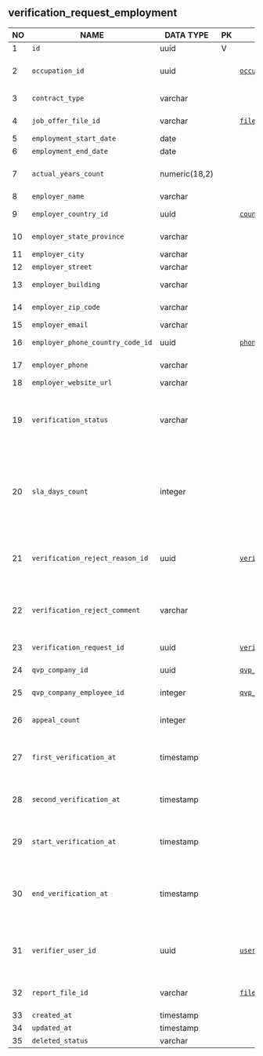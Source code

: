 verification_request_employment
----------------------------


NO | NAME | DATA TYPE | PK | FK | DESCRIPTION            
---|------|-----------|----|----|-------------
1|`id` | uuid | V |  | autogen
2|`occupation_id` | uuid |  | [`occupations`](occupations.md) | An occupation from the list of occupations that matches occupation_name
3|`contract_type` | varchar |  |  | Enum: FULL_TIME, PART_TIME
4|`job_offer_file_id` | varchar |  | [`file_storage`](file_storage.md) | Experience or Clearance Certificate 
5|`employment_start_date` | date |  |  | employment start date
6|`employment_end_date` | date |  |  | 
7|`actual_years_count` | numeric(18,2) |  |  | actual working years calculated in accordance with US APPL-38
8|`employer_name` | varchar |  |  | Employer name
9|`employer_country_id` | uuid |  | [`countries`](countries.md) | Employment address: country
10|`employer_state_province` | varchar |  |  | Employment address: state/province
11|`employer_city` | varchar |  |  | Employment address: city
12|`employer_street` | varchar |  |  | Employment address: street
13|`employer_building` | varchar |  |  | Employment address: building
14|`employer_zip_code` | varchar |  |  | Employment address: zip code
15|`employer_email` | varchar |  |  | Employer's email
16|`employer_phone_country_code_id` | uuid |  | [`phone_country_codes`](phone_country_codes.md) | Employer's phone country code
17|`employer_phone` | varchar |  |  | Employer's phone number without country code
18|`employer_website_url` | varchar |  |  | Employer's website
19|`verification_status` | varchar |  |  | One of: DRAFT, PENDING, IN_PROGRESS, FOR_UPDATE, UPDATED, ON_HOLD, VERIFIED, UNABLE_TO_VERIFY, REJECTED, WITHDRAWN
20|`sla_days_count` | integer |  |  | Number of days that this vr is in verification - from setting PENDING status to setting one of the final statuses: VERIFIED, UNABLE_TO_VERIFY, REJECTED. This attribute is recalculated daily
21|`verification_reject_reason_id` | uuid |  | [`verification_reject_reasons`](verification_reject_reasons.md) | Nullable. When verification_status is REJECTED or UNABLE_TO_VERIFY, a reject reason is required.
22|`verification_reject_comment` | varchar |  |  | If verification_reject_reason_id is set and it requires comment, the comment is specified here.
23|`verification_request_id` | uuid |  | [`verification_requests`](verification_requests.md) | VR that this vr_employment is attached to
24|`qvp_company_id` | uuid |  | [`qvp_companies`](qvp_companies.md) | Service provider who does the verification
25|`qvp_company_employee_id` | integer |  | [`qvp_company_employees`](qvp_company_employees.md) | Service provider employee assigned for this verification
26|`appeal_count` | integer |  |  | Candidate can appeal requests in Rejected or Unable to verify statuses
27|`first_verification_at` | timestamp |  |  | Same as 'end_verification_at' when verification is done for the first time.
28|`second_verification_at` | timestamp |  |  | Same as 'end_verification_at' when verification is done for the second time.
29|`start_verification_at` | timestamp |  |  | Date and time when verification started - verificaton_status became PENDING
30|`end_verification_at` | timestamp |  |  | Date and time when verification finished - verification_status became one of: VERIFIED, UNABLE_TO_VERIFY, REJECTED, WITHDRAWN
31|`verifier_user_id` | uuid |  | [`users`](users.md) | User that did the verification. This must be the same user as assigned to qvp_company_employee_id
32|`report_file_id` | varchar |  | [`file_storage`](file_storage.md) | uuid. a ref to a file containing the verification report
33|`created_at` | timestamp |  |  | 
34|`updated_at` | timestamp |  |  | 
35|`deleted_status` | varchar |  |  | ACTIVE, DELETED
